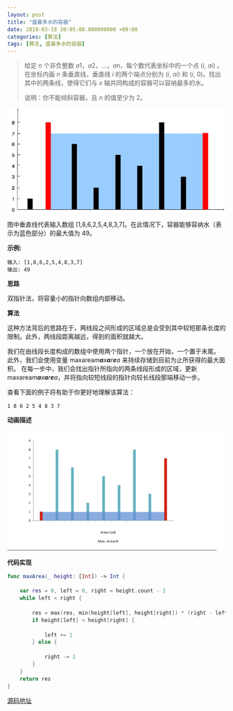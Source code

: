 ```yaml
---
layout: post
title: "盛最多水的容器"
date: 2019-03-18 20:05:00.000000000 +09:00
categories: [算法]
tags: [算法, 盛最多水的容器]
---
```


> 给定 *n* 个非负整数 *a*1，*a*2，...，*a*n，每个数代表坐标中的一个点 (*i*, *ai*) 。在坐标内画 *n* 条垂直线，垂直线 *i* 的两个端点分别为 (*i*, *ai*) 和 (*i*, 0)。找出其中的两条线，使得它们与 *x* 轴共同构成的容器可以容纳最多的水。
>
> 说明：你不能倾斜容器，且 *n* 的值至少为 2。

![](/assets/images/al-MaxArea-01.png)

图中垂直线代表输入数组 [1,8,6,2,5,4,8,3,7]。在此情况下，容器能够容纳水（表示为蓝色部分）的最大值为 49。

**示例:**

```
输入: [1,8,6,2,5,4,8,3,7]
输出: 49
```

**思路**

双指针法，将容量小的指针向数组内部移动。

**算法**

这种方法背后的思路在于，两线段之间形成的区域总是会受到其中较短那条长度的限制。此外，两线段距离越远，得到的面积就越大。

我们在由线段长度构成的数组中使用两个指针，一个放在开始，一个置于末尾。 此外，我们会使用变量 maxarea*m**a**x**a**r**e**a* 来持续存储到目前为止所获得的最大面积。 在每一步中，我们会找出指针所指向的两条线段形成的区域，更新 maxarea*m**a**x**a**r**e**a*，并将指向较短线段的指针向较长线段那端移动一步。

查看下面的例子将有助于你更好地理解该算法：

```
1 8 6 2 5 4 8 3 7
```

**动画描述**

![](/assets/images/al-MaxArea-02.gif)

**代码实现**

```swift
func maxArea(_ height: [Int]) -> Int {
     
    var res = 0, left = 0, right = height.count - 1
    while left < right {

        res = max(res, min(height[left], height[right]) * (right - left))
        if height[left] < height[right] {

            left += 1
        } else {

            right -= 1
        }
    }
    return res
}
```

[源码地址](https://github.com/Jovins/Algorithm)